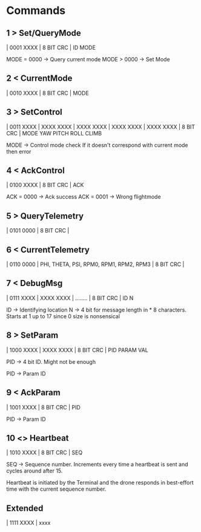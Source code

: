 # Commands

## 1 > Set/QueryMode
| 0001 XXXX | 8 BIT CRC |
  ID   MODE

MODE = 0000 -> Query current mode
MODE > 0000 -> Set Mode

## 2 < CurrentMode
| 0010 XXXX | 8 BIT CRC |
       MODE

## 3 > SetControl
| 0011 XXXX | XXXX XXXX | XXXX XXXX | XXXX XXXX | XXXX XXXX | 8 BIT CRC |
       MODE   YAW         PITCH       ROLL        CLIMB

MODE -> Control mode check
	If it doesn't correspond with current mode then 
	error

## 4 < AckControl
| 0100 XXXX | 8 BIT CRC |
       ACK
       
ACK = 0000 -> Ack success
ACK = 0001 -> Wrong flightmode 

## 5 > QueryTelemetry
| 0101 0000 | 8 BIT CRC |

## 6 < CurrentTelemetry
| 0110 0000 | PHI, THETA, PSI, RPM0, RPM1, RPM2, RPM3 | 8 BIT CRC |

## 7 < DebugMsg
| 0111 XXXX | XXXX XXXX | ........ | 8 BIT CRC |
       ID     N
       
ID -> Identifying location
N -> 4 bit for message length in * 8 characters. Starts at 1 up to 17 since 0 size is nonsensical


## 8 > SetParam
| 1000 XXXX | XXXX XXXX | 8 BIT CRC |
       PID    PARAM VAL
       
PID -> 4 bit ID. Might not be enough
       
PID -> Param ID
## 9 < AckParam
| 1001 XXXX | 8 BIT CRC |
       PID
       
PID -> Param ID

## 10 <> Heartbeat
| 1010 XXXX | 8 BIT CRC |
       SEQ

SEQ -> Sequence number. Increments every time a heartbeat is sent and cycles around after 15.

Heartbeat is initiated by the Terminal and the drone responds in best-effort time with the current sequence number.

## Extended
| 1111 XXXX | xxxx




